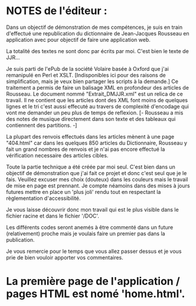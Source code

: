 # NOTES de l'éditeur : 

Dans un objectif de démonstration de mes compétences, je suis en train d'effectué une republication du dictionnaire de Jean-Jacques Rousseau en application avec pour objectif de faire une application web. 

La totalité des textes ne sont donc par écrits par moi. C'est bien le texte de JJR... 

Je suis parti de l'ePub de la société Volaire basée à Oxford que j'ai remanipulé en Perl et XSLT. [Indisponibles ici pour des raisons de simplification, mais je veux bien partager les scripts à la demande.] Ce traitement a permis de faire un balisage XML en profondeur des articles de Rousseau. Le document nommé "Extrait_DMJJR.xml" est un relica de ce travail. Il ne contient que les articles dont des XML font moins de quelques lignes et le tri c'est aussi effecuté au travers de complexité d'encodage qui vont me demander un peu plus de temps de reflexion. [- Rousseau a mis des notes de musique directement dans son texte et des tableaux qui contiennent des partitions. -]

La plupart des renvois effectués dans les articles mènent à une page "404.html" car dans les quelques 850 articles du Dictionnaire, Rousseau y fait un grand nombres de renvois et je n'ai pas encore effectué la vérification necessaire des articles cibles. 

Toute la partie technique a été créée par moi seul. C'est bien dans un objectif de démonstration que j'ai fait ce projet et donc c'est seul que je le fais. Veuillez excuser mes choix (douteux) dans les couleurs mais le travail de mise en page est prennant. Je compte néamoins dans des mises à jours futures mettre en place un 'plus joli' rendu tout en respectant la règlementation d'accessibilité.

Je vous laisse découvrir donc mon travail qui est le plus visible dans le fichier racine et dans le fichier '/DOC'. 

Les différents codes seront anemés à être commenté dans un future (relativement) proche mais je voulais faire un premier pas dans la publication. 

Je vous remercie pour le temps que vous allez passer dessus et je vous prie de bien vouloir apporter vos commentaires. 



# La première page de l'application / pages HTML est nomé 'home.html'. 
